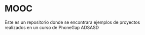 # MOOC

Este es un repositorio donde se encontrara ejemplos de proyectos realizados en un curso de PhoneGap ADSASD
